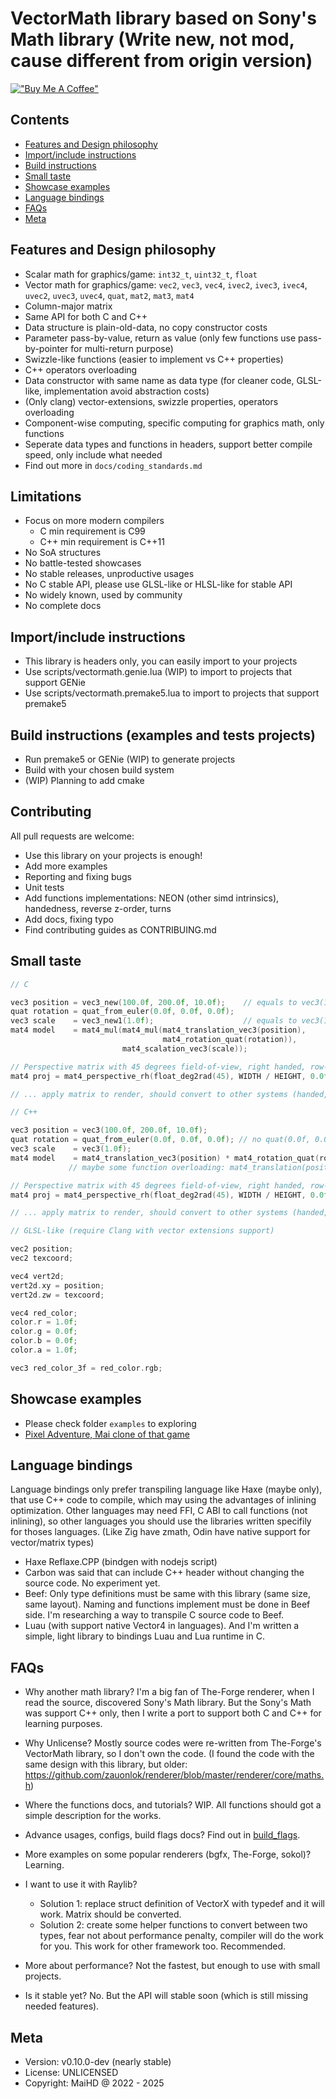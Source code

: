 # VectorMath library based on Sony's Math library (Write new, not mod, cause different from origin version)
[!["Buy Me A Coffee"](https://www.buymeacoffee.com/assets/img/custom_images/orange_img.png)](https://www.buymeacoffee.com/maihd)


## Contents
- [Features and Design philosophy](#features)
- [Import/include instructions](#include-instructions)
- [Build instructions](#build-instructions)
- [Small taste](#small-taste)
- [Showcase examples](#showcase-examples)
- [Language bindings](#language-bindings)
- [FAQs](#faqs)
- [Meta](#meta)


## Features and Design philosophy <a name="features" />
- Scalar math for graphics/game: `int32_t`, `uint32_t`, `float`
- Vector math for graphics/game: `vec2`, `vec3`, `vec4`, `ivec2`, `ivec3`, `ivec4`, `uvec2`, `uvec3`, `uvec4`, `quat`, `mat2`, `mat3`, `mat4`
- Column-major matrix
- Same API for both C and C++
- Data structure is plain-old-data, no copy constructor costs
- Parameter pass-by-value, return as value (only few functions use pass-by-pointer for multi-return purpose)
- Swizzle-like functions (easier to implement vs C++ properties)
- C++ operators overloading
- Data constructor with same name as data type (for cleaner code, GLSL-like, implementation avoid abstraction costs)
- (Only clang) vector-extensions, swizzle properties, operators overloading
- Component-wise computing, specific computing for graphics math, only functions
- Seperate data types and functions in headers, support better compile speed, only include what needed
- Find out more in `docs/coding_standards.md`


## Limitations
- Focus on more modern compilers
    - C min requirement is C99
    - C++ min requirement is C++11
- No SoA structures
- No battle-tested showcases
- No stable releases, unproductive usages
- No C stable API, please use GLSL-like or HLSL-like for stable API
- No widely known, used by community
- No complete docs


## Import/include instructions <a name="include-instructions" />
- This library is headers only, you can easily import to your projects
- Use scripts/vectormath.genie.lua (WIP) to import to projects that support GENie
- Use scripts/vectormath.premake5.lua to import to projects that support premake5


## Build instructions (examples and tests projects) <a name="build-instructions" />
- Run premake5 or GENie (WIP) to generate projects
- Build with your chosen build system
- (WIP) Planning to add cmake


## Contributing
All pull requests are welcome:
- Use this library on your projects is enough!
- Add more examples
- Reporting and fixing bugs
- Unit tests
- Add functions implementations: NEON (other simd intrinsics), handedness, reverse z-order, turns
- Add docs, fixing typo
- Find contributing guides as CONTRIBUING.md


## Small taste
```C
// C

vec3 position = vec3_new(100.0f, 200.0f, 10.0f);    // equals to vec3(100.0f, 200.0f, 10.0f)
quat rotation = quat_from_euler(0.0f, 0.0f, 0.0f);
vec3 scale    = vec3_new1(1.0f);                    // equals to vec3(1.0f)
mat4 model    = mat4_mul(mat4_mul(mat4_translation_vec3(position),
                                  mat4_rotation_quat(rotation)),
                         mat4_scalation_vec3(scale));

// Perspective matrix with 45 degrees field-of-view, right handed, row-major
mat4 proj = mat4_perspective_rh(float_deg2rad(45), WIDTH / HEIGHT, 0.0f, 100.0f);

// ... apply matrix to render, should convert to other systems (handed, row/column major) ...
```

```C++
// C++

vec3 position = vec3(100.0f, 200.0f, 10.0f);
quat rotation = quat_from_euler(0.0f, 0.0f, 0.0f); // no quat(0.0f, 0.0f, 0.0f) because this is hidden what it does behind the scene
vec3 scale    = vec3(1.0f);
mat4 model    = mat4_translation_vec3(position) * mat4_rotation_quat(rotation) * mat4_scalation_vec3(scale);
             // maybe some function overloading: mat4_translation(position) * mat4_rotation(quat) * mat4_scalation(scale) is appreciated

// Perspective matrix with 45 degrees field-of-view, right handed, row-major
mat4 proj = mat4_perspective_rh(float_deg2rad(45), WIDTH / HEIGHT, 0.0f, 100.0f);

// ... apply matrix to render, should convert to other systems (handed, row/column major) ...
```


```C
// GLSL-like (require Clang with vector extensions support)

vec2 position;
vec2 texcoord;

vec4 vert2d;
vert2d.xy = position;
vert2d.zw = texcoord;

vec4 red_color;
color.r = 1.0f;
color.g = 0.0f;
color.b = 0.0f;
color.a = 1.0f;

vec3 red_color_3f = red_color.rgb;
```

## Showcase examples
- Please check folder `examples` to exploring
- [Pixel Adventure, Mai clone of that game](https://github.com/maihd/pixel_adventure)


## Language bindings
Language bindings only prefer transpiling language like Haxe (maybe only), that use C++ code to compile, which may using the advantages of inlining optimization. Other languages may need FFI, C ABI to call functions (not inlining),
so other languages you should use the libraries written specifily for thoses languages. (Like Zig have zmath, Odin have native support for vector/matrix types)
- Haxe Reflaxe.CPP (bindgen with nodejs script)
- Carbon was said that can include C++ header without changing the source code. No experiment yet.
- Beef: Only type definitions must be same with this library (same size, same layout). Naming and functions implement must be done in Beef side. I'm researching a way to transpile C source code to Beef.
- Luau (with support native Vector4 in languages). And I'm written a simple, light library to bindings Luau and Lua runtime in C.


## FAQs
- Why another math library? I'm a big fan of The-Forge renderer, when I read the source, discovered Sony's Math library. But the Sony's Math was support C++ only, then I write a port to support both C and C++ for learning purposes.

- Why Unlicense? Mostly source codes were re-written from The-Forge's VectorMath library, so I don't own the code. (I found the code with the same design with this library, but older: https://github.com/zauonlok/renderer/blob/master/renderer/core/maths.h)

- Where the functions docs, and tutorials? WIP. All functions should got a simple description for the works.

- Advance usages, configs, build flags docs? Find out in [build_flags](docs/build_flags.md).

- More examples on some popular renderers (bgfx, The-Forge, sokol)? Learning.

- I want to use it with Raylib? 
    - Solution 1: replace struct definition of VectorX with typedef and it will work. Matrix should be converted.
    - Solution 2: create some helper functions to convert between two types, fear not about performance penalty, compiler will do the work for you. This work for other framework too. Recommended.

- More about performance? Not the fastest, but enough to use with small projects.

- Is it stable yet? No. But the API will stable soon (which is still missing needed features).


## Meta
- Version: v0.10.0-dev (nearly stable)
- License: UNLICENSED
- Copyright: MaiHD @ 2022 - 2025
